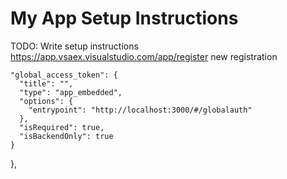 My App Setup Instructions
===

TODO: Write setup instructions
https://app.vsaex.visualstudio.com/app/register  new registration

    "global_access_token": {
      "title": "",
      "type": "app_embedded",
      "options": {
        "entrypoint": "http://localhost:3000/#/globalauth"
      },
      "isRequired": true,
      "isBackendOnly": true
    }
  },